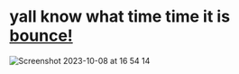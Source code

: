 # yall know what time time it is<a href="https://bounce.sudo-self.com"> bounce!</a>
![Screenshot 2023-10-08 at 16 54 14](https://github.com/sudo-self/bounce/assets/119916323/224ac880-c0f5-409e-be33-d294a73ce747)


